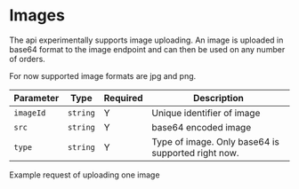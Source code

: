 # Images

The api experimentally supports image uploading. An image is uploaded in base64 format to the image endpoint and can then be used on any number of orders.

For now supported image formats are jpg and png.

Parameter | Type | Required | Description
----------|------|----------|------------
`imageId` | `string` | Y | Unique identifier of image
`src` | `string` | Y | base64 encoded image
`type` | `string` | Y | Type of image. Only base64 is supported right now.

Example request of uploading one image